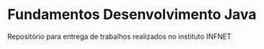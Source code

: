# Fundamentos Desenvolvimento Java
 Repositório para entrega de trabalhos realizados no instituto INFNET
